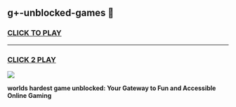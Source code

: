 
## g+-unblocked-games 👋
<h3>
<a href="https://premium.freeplayer.one?title=g+-unblocked-games&ref=14F">CLICK TO PLAY</a></h3>
<hr>

<h3>
<a href="https://premium.freeplayer.one?title=g+-unblocked-games&ref=14F">CLICK 2 PLAY</a>
  
</h3>

<a href="https://premium.freeplayer.one?title=g+-unblocked-games&ref=12F/"><img src="https://clearcache.store/games.png"></a>


**worlds hardest game unblocked: Your Gateway to Fun and Accessible Online Gaming**
